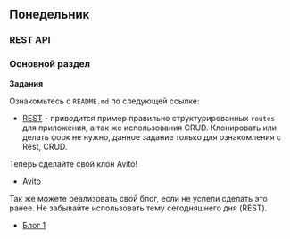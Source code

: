 ## Понедельник

### REST API

### Основной раздел

**Задания**

Ознакомьтесь с `README.md` по следующей ссылке:
- [REST](../../../../core-rest-karaoke) - приводится пример правильно структурированных `routes` для приложения, а так же использования CRUD. Клонировать или делать форк не нужно, данное задание только для ознакомления с Rest, CRUD.

Теперь сделайте свой клон Avito! 
- [Avito](../../../../core-rest-avito)

Так же можете реализовать свой блог, если не успели сделать это ранее. Не забывайте использовать тему сегодняшнего дня (REST).
- [Блог 1](../../../../express-blog-1-anonymous-blog-challenge)
